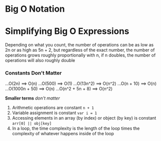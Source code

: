 # Big O Notation

# Simplifying Big O Expressions

Depending on what you count, the number of operations can be as low as 2n or as high as 5n + 2, but regardless of the exact number, the number of operations grows roughly proportionally with n, if n doubles, the number of operations will also roughly double

### Constants Don't Matter
...O(2n) ==> O(n)
...O(500) ==> O(1)
...O(13n^2) ==> O(n^2)
...O(n + 10) ==> O(n)
...O(1000n + 50) ==> O(n)
...O(n^2 + 5n + 8) ==> O(n^2)

**Smaller terms** _don't matter_

1. Arithmetic operations are constant `n + 1`
2. Variable assignment is constant `var i = 1`
3. Accessing elements in an array (by index) or object (by key) is constant `arr[0] || obj[key]`
4. In a loop, the time complexity is the length of the loop times the complexity of whatever happens inside of the loop



